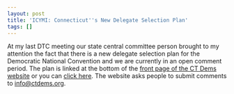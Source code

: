 ```yaml
---
layout: post
title: 'ICYMI: Connecticut''s New Delegate Selection Plan'
tags: []
---
```

At my last DTC meeting our state central committee person brought to my attention the fact that there is a new delegate selection plan for the Democratic National Convention and we are currently in an open comment period. The plan is linked at the bottom of the <a href="http://www.ctdems.org">front page of the CT Dems website</a> or you can <a href="http://ctdems.org/sites/ctdems.org/files/2012ModelDelegateSelectionPlan.pdf">click here</a>. The website asks people to submit comments to info@ctdems.org. <br />
